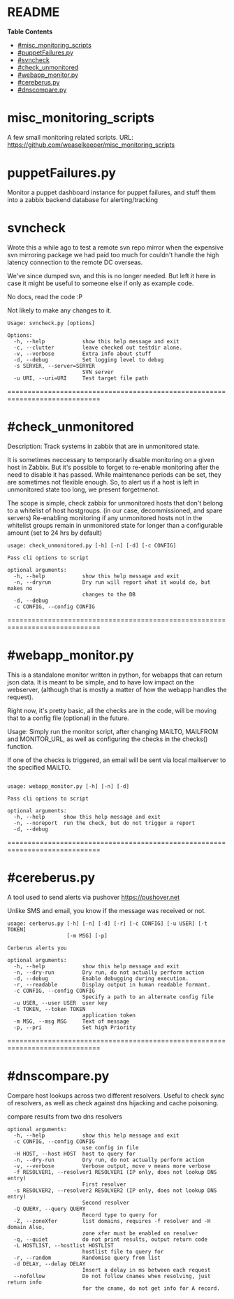 # README
<!-- START doctoc generated TOC please keep comment here to allow auto update -->
<!-- DON'T EDIT THIS SECTION, INSTEAD RE-RUN doctoc TO UPDATE -->
**Table Contents**

- [#misc_monitoring_scripts](#misc_monitoring_scripts)
- [#puppetFailures.py](#puppetfailurespy)
- [#svncheck](#svncheck)
- [#check_unmonitored](#check_unmonitored)
- [#webapp_monitor.py](#webapp_monitorpy)
- [#cereberus.py](#cereberuspy)
- [#dnscompare.py](#dnscomparepy)

<!-- END doctoc generated TOC please keep comment here to allow auto update -->
# misc_monitoring_scripts

A few small monitoring related scripts.
URL: https://github.com/weaselkeeper/misc_monitoring_scripts


# puppetFailures.py

Monitor a puppet dashboard instance for puppet failures, and stuff them into 
a zabbix backend database for alerting/tracking



# svncheck

Wrote this a while ago to test a remote svn repo mirror when the expensive svn
mirroring package we had paid too much for couldn't handle the high latency
connection to the remote DC overseas.

We've since dumped svn, and this is no longer needed.  But left it here in case
it might be useful to someone else if only as example code.

No docs, read the code :P

Not likely to make any changes to it.


```
Usage: svncheck.py [options]

Options:
  -h, --help            show this help message and exit
  -c, --clutter         leave checked out testdir alone.
  -v, --verbose         Extra info about stuff
  -d, --debug           Set logging level to debug
  -s SERVER, --server=SERVER
                        SVN server
  -u URI, --uri=URI     Test target file path
```

=============================================================================

#check_unmonitored
===========

Description: Track systems in zabbix that are in unmonitored state.

  It is sometimes neccessary to temporarily disable monitoring on a given host
in Zabbix. But it's possible to forget to re-enable monitoring after the need
to disable it has passed.  While maintenance periods can be set, they are
sometimes not flexible enough. So, to alert us if a host is left in unmonitored
state too long, we present forgetmenot.

The scope is simple, check zabbix for unmonitored hosts that don't belong to a
whitelist of host hostgroups. (in our case, decommissioned, and spare servers)
Re-enabling monitoring  if any unmonitored hosts not in the whitelist groups
remain in unmonitored state for longer than a configurable amount (set to 24
hrs by default)

```
usage: check_unmonitored.py [-h] [-n] [-d] [-c CONFIG]

Pass cli options to script

optional arguments:
  -h, --help            show this help message and exit
  -n, --dryrun          Dry run will report what it would do, but makes no
                        changes to the DB
  -d, --debug
  -c CONFIG, --config CONFIG
```

=============================================================================

#webapp_monitor.py
=================

This is a standalone monitor written in python, for webapps that can return 
json data. It is meant to be simple, and to have low impact on the webserver,
(although that is mostly a matter of how the webapp handles the request).

Right now, it's pretty basic, all the checks are in the code, will be moving
that to a config file (optional) in the future.

Usage:  Simply run the monitor script, after changing MAILTO, MAILFROM and
MONITOR_URL, as well as configuring the checks in the checks() function.

If one of the checks is triggered, an email will be sent via local mailserver
to the specified MAILTO. 

```

usage: webapp_monitor.py [-h] [-n] [-d]

Pass cli options to script

optional arguments:
  -h, --help      show this help message and exit
  -n, --noreport  run the check, but do not trigger a report
  -d, --debug

```

=============================================================================

#cereberus.py
==================

A tool used to send alerts via pushover <https://pushover.net>

Unlike SMS and email, you know if the message was received or not.


```
usage: cerberus.py [-h] [-n] [-d] [-r] [-c CONFIG] [-u USER] [-t TOKEN]
                   [-m MSG] [-p]

Cerberus alerts you

optional arguments:
  -h, --help            show this help message and exit
  -n, --dry-run         Dry run, do not actually perform action
  -d, --debug           Enable debugging during execution.
  -r, --readable        Display output in human readable formant.
  -c CONFIG, --config CONFIG
                        Specify a path to an alternate config file
  -u USER, --user USER  user key
  -t TOKEN, --token TOKEN
                        application token
  -m MSG, --msg MSG     Text of message
  -p, --pri             Set high Priority
```

=============================================================================

#dnscompare.py
==================

Compare host lookups across two different resolvers.  Useful to check sync of
resolvers, as well as check against dns hijacking and cache poisoning.

compare results from two dns resolvers

```
optional arguments:
  -h, --help            show this help message and exit
  -c CONFIG, --config CONFIG
                        use config in file
  -H HOST, --host HOST  host to query for
  -n, --dry-run         Dry run, do not actually perform action
  -v, --verbose         Verbose output, move v means more verbose
  -f RESOLVER1, --resolver1 RESOLVER1 (IP only, does not lookup DNS entry)
                        First resolver
  -s RESOLVER2, --resolver2 RESOLVER2 (IP only, does not lookup DNS entry) 
                        Second resolver
  -Q QUERY, --query QUERY
                        Record type to query for
  -Z, --zoneXfer        list domains, requires -f resolver and -H domain Also,
                        zone xfer must be enabled on resolver
  -q, --quiet           do not print results, output return code
  -L HOSTLIST, --hostlist HOSTLIST
                        hostlist file to query for
  -r, --random          Randomise query from list
  -d DELAY, --delay DELAY
                        Insert a delay in ms between each request
  --nofollow            Do not follow cnames when resolving, just return info
                        for the cname, do not get info for A record.
```
